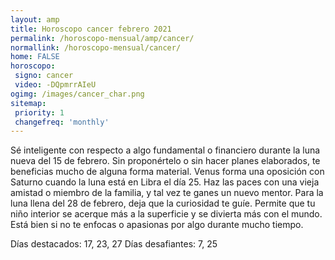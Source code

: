 ```yaml
---
layout: amp
title: Horoscopo cancer febrero 2021 
permalink: /horoscopo-mensual/amp/cancer/
normallink: /horoscopo-mensual/cancer/
home: FALSE
horoscopo:
 signo: cancer
 video: -DQpmrrAIeU
ogimg: /images/cancer_char.png
sitemap:
 priority: 1
 changefreq: 'monthly'
---
```



Sé inteligente con respecto a algo fundamental o financiero durante la luna nueva del 15 de febrero. Sin proponértelo o sin hacer planes elaborados, te beneficias mucho de alguna forma material. Venus forma una oposición con Saturno cuando la luna está en Libra el día 25. Haz las paces con una vieja amistad o miembro de la familia, y tal vez te ganes un nuevo mentor. Para la luna llena del 28 de febrero, deja que la curiosidad te guíe. Permite que tu niño interior se acerque más a la superficie y se divierta más con el mundo. Está bien si no te enfocas o apasionas por algo durante mucho tiempo. 

Días destacados: 17, 23, 27
Días desafiantes: 7, 25

